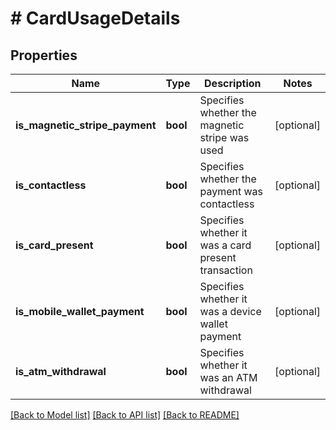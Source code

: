 # # CardUsageDetails

## Properties

Name | Type | Description | Notes
------------ | ------------- | ------------- | -------------
**is_magnetic_stripe_payment** | **bool** | Specifies whether the magnetic stripe was used | [optional]
**is_contactless** | **bool** | Specifies whether the payment was contactless | [optional]
**is_card_present** | **bool** | Specifies whether it was a card present transaction | [optional]
**is_mobile_wallet_payment** | **bool** | Specifies whether it was a device wallet payment | [optional]
**is_atm_withdrawal** | **bool** | Specifies whether it was an ATM withdrawal | [optional]

[[Back to Model list]](../../README.md#models) [[Back to API list]](../../README.md#endpoints) [[Back to README]](../../README.md)
